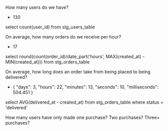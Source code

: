 How many users do we have?
 - 130

 select count(user_id) from stg_users_table

On average, how many orders do we receive per hour?
 - 17

 select round(count(order_id)/date_part('hours', MAX(created_at) - MIN(created_at))) from stg_orders_table

On average, how long does an order take from being placed to being delivered?
  - { "days": 3, "hours": 22, "minutes": 13, "seconds": 10, "milliseconds": 504.451 }

select AVG(delivered_at - created_at) 
from stg_orders_table 
where status = 'delivered'

How many users have only made one purchase? Two purchases? Three+ purchases?